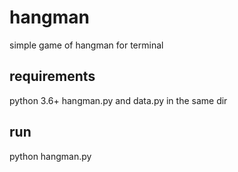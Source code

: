 # hangman
simple game of hangman for terminal

## requirements
python 3.6+
hangman.py and data.py in the same dir

## run
python hangman.py
